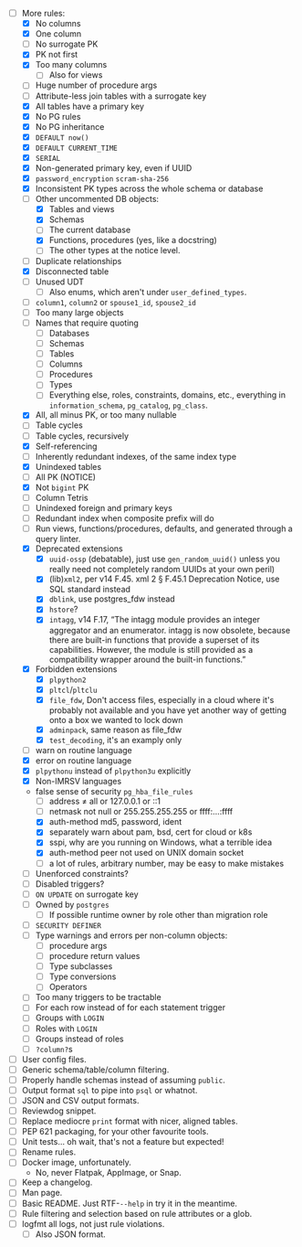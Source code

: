 - [ ] More rules:
    * [X] No columns
    * [X] One column
    * [ ] No surrogate PK
    * [X] PK not first
    * [X] Too many columns
        + [ ] Also for views
    * [ ] Huge number of procedure args
    * [ ] Attribute-less join tables with a surrogate key
    * [X] All tables have a primary key
    * [X] No PG rules
    * [X] No PG inheritance
    * [X] `DEFAULT now()`
    * [X] `DEFAULT CURRENT_TIME`
    * [X] `SERIAL`
    * [X] Non-generated primary key, even if UUID
    * [X] `password_encryption` `scram-sha-256`
    * [X] Inconsistent PK types across the whole schema or database
    * [ ] Other uncommented DB objects:
        + [X] Tables and views
        + [X] Schemas
        + [ ] The current database
        + [X] Functions, procedures (yes, like a docstring)
        + [ ] The other types at the notice level.
    * [ ] Duplicate relationships
    * [X] Disconnected table
    * [ ] Unused UDT
        + [ ] Also enums, which aren't under `user_defined_types`.
    * [ ] `column1`, `column2` or `spouse1_id`, `spouse2_id`
    * [ ] Too many large objects
    * [ ] Names that require quoting
        + [ ] Databases
        + [ ] Schemas
        + [ ] Tables
        + [ ] Columns
        + [ ] Procedures
        + [ ] Types
        + [ ] Everything else, roles, constraints, domains, etc., everything in
              `information_schema`, `pg_catalog`, `pg_class`.
    * [X] All, all minus PK, or too many nullable
    * [ ] Table cycles
    * [ ] Table cycles, recursively
    * [X] Self-referencing
    * [ ] Inherently redundant indexes, of the same index type
    * [X] Unindexed tables
    * [ ] All PK (NOTICE)
    * [X] Not `bigint` PK
    * [ ] Column Tetris
    * [ ] Unindexed foreign and primary keys
    * [ ] Redundant index when composite prefix will do
    * [ ] Run views, functions/procedures, defaults, and generated through a query linter.
    * [X] Deprecated extensions
        + [X] `uuid-ossp` (debatable), just use `gen_random_uuid()` unless you really need not completely random UUIDs at your own peril)
        + [X] (lib)`xml2`, per v14 F.45. xml 2 § F.45.1 Deprecation Notice, use SQL standard instead
        + [X] `dblink`, use postgres_fdw instead
        + [X] `hstore`?
        + [X] `intagg`, v14 F.17, “The intagg module provides an integer aggregator and an enumerator. intagg is now obsolete, because there are built-in functions that provide a superset of its capabilities. However, the module is still provided as a compatibility wrapper around the built-in functions.”
    * [X] Forbidden extensions
        + [X] `plpython2`
        + [X] `pltcl`/`pltclu`
        + [X] `file_fdw`, Don't access files, especially in a cloud where it's probably not available and you have yet another way of getting onto a box we wanted to lock down
        + [X] `adminpack`, same reason as file_fdw
        + [X] `test_decoding`, it's an examply only
    * [ ] warn on routine language
    * [X] error on routine language
    * [X] `plpythonu` instead of `plpython3u` explicitly
    * [X] Non-IMRSV languages
    * false sense of security `pg_hba_file_rules`
        + [ ] address ≠ all or 127.0.0.1 or ::1
        + [ ] netmask not null or 255.255.255.255 or ffff:…:ffff
        + [X] auth-method md5, password, ident
        + [X] separately warn about pam, bsd, cert for cloud or k8s
        + [X] sspi, why are you running on Windows, what a terrible idea
        + [X] auth-method peer not used on UNIX domain socket
        + [ ] a lot of rules, arbitrary number, may be easy to make mistakes
    * [ ] Unenforced constraints?
    * [ ] Disabled triggers?
    * [ ] `ON UPDATE` on surrogate key
    * [ ] Owned by `postgres`
        + [ ] If possible runtime owner by role other than migration role
    * [ ] `SECURITY DEFINER`
    * [ ] Type warnings and errors per non-column objects:
        + [ ] procedure args
        + [ ] procedure return values
        + [ ] Type subclasses
        + [ ] Type conversions
        + [ ] Operators
    * [ ] Too many triggers to be tractable
    * [ ] For each row instead of for each statement trigger
    * [ ] Groups with `LOGIN`
    * [ ] Roles with `LOGIN`
    * [ ] Groups instead of roles
    * [ ] `?column?`s
- [ ] User config files.
- [ ] Generic schema/table/column filtering.
- [ ] Properly handle schemas instead of assuming `public`.
- [ ] Output format `sql` to pipe into `psql` or whatnot.
- [ ] JSON and CSV output formats.
- [ ] Reviewdog snippet.
- [ ] Replace mediocre `print` format with nicer, aligned tables.
- [ ] PEP 621 packaging, for your other favourite tools.
- [ ] Unit tests… oh wait, that's not a feature but expected!
- [ ] Rename rules.
- [ ] Docker image, unfortunately.
    * No, never Flatpak, AppImage, or Snap.
- [ ] Keep a changelog.
- [ ] Man page.
- [ ] Basic README. Just RTF-`--help` in try it in the meantime.
- [ ] Rule filtering and selection based on rule attributes or a glob.
- [ ] logfmt all logs, not just rule violations.
    * [ ] Also JSON format.
